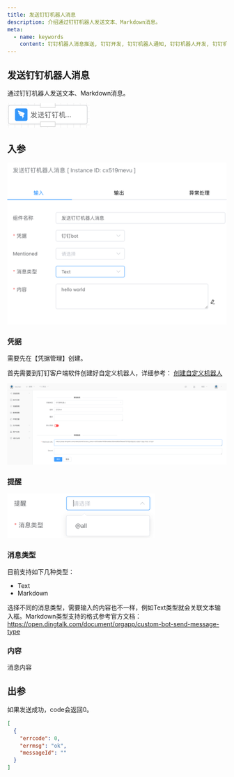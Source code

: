 ```yaml
---
title: 发送钉钉机器人消息
description: 介绍通过钉钉机器人发送文本、Markdown消息。
meta:
  - name: keywords
    content: 钉钉机器人消息推送, 钉钉开发, 钉钉机器人通知, 钉钉机器人开发, 钉钉机器人API, 钉钉机器人webhook, Golang钉钉机器人, Python钉钉机器人, 低代码, AI工作流, 流程引擎
---
```


## 发送钉钉机器人消息

通过钉钉机器人发送文本、Markdown消息。

<img src="./img/send_dingding_bot_msg_menu.png" alt="send_dingding_bot_msg_menu" title="发送钉钉消息按钮" style="zoom:50%;" />



## 入参

<img src="./img/send_dingding_bot_msg_input.png" alt="send_dingding_bot_msg_input" title="发送钉钉消息配置" style="zoom:50%;" />

### 凭据

需要先在【凭据管理】创建。

首先需要到钉钉客户端软件创建好自定义机器人，详细参考： [创建自定义机器人](https://open.dingtalk.com/document/orgapp/custom-bot-creation-and-installation) 

<img src="./img/dingding_bot_cred.png" alt="dingding_bot_cred" title="钉钉凭据选择" style="zoom:50%;" />





### 提醒

<img src="./img/send_feishu_bot_msg_mentioned_input.png" alt="send_feishu_bot_msg_mentioned_input" title="钉钉消息提醒" style="zoom:50%;" />



### 消息类型

目前支持如下几种类型：

- Text
- Markdown

选择不同的消息类型，需要输入的内容也不一样，例如Text类型就会关联文本输入框。Markdown类型支持的格式参考官方文档：https://open.dingtalk.com/document/orgapp/custom-bot-send-message-type



### 内容

消息内容





## 出参

如果发送成功，code会返回0。

```json
[
  {
    "errcode": 0,
    "errmsg": "ok",
    "messageId": ""
  }
]
```

